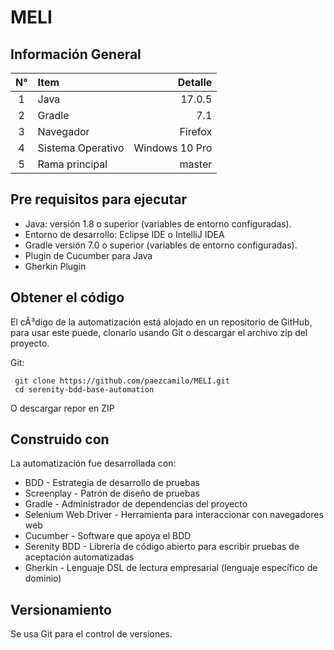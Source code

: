 <div align="left">
<h1>MELI</h1>
</div>

## Información General

| N°  | Item              |        Detalle |
|:---:|:------------------|---------------:|
|  1  | Java              |         17.0.5 |
|  2  | Gradle            |            7.1 |
|  3  | Navegador         |        Firefox |
|  4  | Sistema Operativo | Windows 10 Pro |
|  5  | Rama principal    |         master |

## Pre requisitos para ejecutar

- Java: versión 1.8 o superior (variables de entorno configuradas).
- Entorno de desarrollo: Eclipse IDE o IntelliJ IDEA
- Gradle versión 7.0 o superior (variables de entorno configuradas).
- Plugin de Cucumber para Java
- Gherkin Plugin

## Obtener el código

El cÃ³digo de la automatización está alojado en un repositorio de GitHub, para usar este puede, clonarlo usando Git
o descargar el archivo zip del proyecto.

Git:

``` shell 
 git clone https://github.com/paezcamilo/MELI.git
 cd serenity-bdd-base-automation
```
O descargar repor en ZIP

## Construido con

La automatización fue desarrollada con:

- BDD - Estrategia de desarrollo de pruebas
- Screenplay - Patrón de diseño de pruebas
- Gradle - Administrador de dependencias del proyecto
- Selenium Web Driver - Herramienta para interaccionar con navegadores web
- Cucumber - Software que apoya el BDD
- Serenity BDD - Librería de código abierto para escribir pruebas de aceptación automatizadas
- Gherkin - Lenguaje DSL de lectura empresarial (lenguaje específico de dominio)

## Versionamiento

Se usa Git para el control de versiones.
